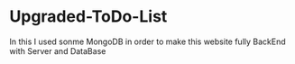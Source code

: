 # Upgraded-ToDo-List
In this I used sonme MongoDB in order to make this website fully BackEnd with Server and DataBase
